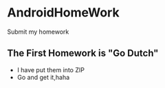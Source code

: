 # AndroidHomeWork
Submit my homework

## The First Homework is \"Go Dutch\"
* I have put them into ZIP
* Go and get it,haha
